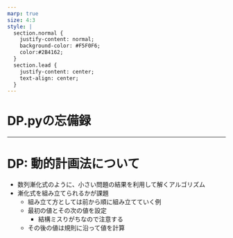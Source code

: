 ```yaml
---
marp: true
size: 4:3
style: |
  section.normal {
    justify-content: normal;
    background-color: #F5F0F6;
    color:#2B4162;
  }
  section.lead {
    justify-content: center;
    text-align: center;
  }
---
```

<!-- class: lead -->
<!-- paginate: true -->
# DP.pyの忘備録

---
<!-- class: normal -->
# DP: 動的計画法について
- 数列漸化式のように、小さい問題の結果を利用して解くアルゴリズム
- 漸化式を組み立てられるかが課題
    - 組み立て方としては前から順に組み立てていく例
    - 最初の値とその次の値を設定
        - 結構ミスりがちなので注意する
    - その後の値は規則に沿って値を計算